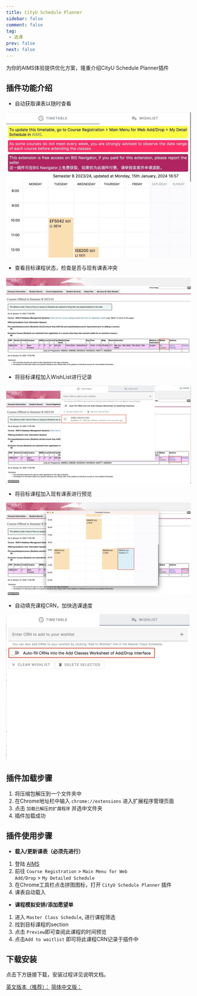 ```yaml
---
title: CityU Schedule Planner
sidebar: false
comment: false
tag:
 - 选课
prev: false
next: false
---
```


为你的AIMS体验提供优化方案，隆重介绍CityU Schedule Planner插件

## 插件功能介绍
- 自动获取课表以随时查看
  
![自动获取](/CSP_1.jpg)

- 查看目标课程状态，检查是否与现有课表冲突

![查看心意课程](/CSP_2.jpg)

- 将目标课程加入WishList进行记录

![wishlist功能](/CSP_3.jpg)

- 将目标课程加入现有课表进行预览

![课程预览](/CSP_4.jpg)

- 自动填充课程CRN，加快选课速度

![wishlist功能](/CSP_5.jpg)

  
## 插件加载步骤
1. 将压缩包解压到一个文件夹中
2. 在Chrome地址栏中输入 <code>chrome://extensions</code> 进入扩展程序管理页面
3. 点击 <code>加载已解压的扩展程序</code> 并选中文件夹
4. 插件加载成功

## 插件使用步骤

- **载入/更新课表（必须先进行）**
1. 登陆 <a href="https://auth.cityu.edu.hk/">AIMS</a>
2. 前往 <code>Course Registration</code> > <code>Main Menu for Web Add/Drop</code> > <code>My Detailed Schedule</code>
3. 在Chrome工具栏点击拼图图标，打开 <code>CityU Schedule Planner</code> 插件
4. 课表自动载入

- **课程模拟安排/添加愿望单**
1. 进入 <code>Master Class Schedule</code>, 进行课程筛选
2. 找到目标课程的section
3. 点击 <code>Preview</code>即可查阅此课程的时间预览
4. 点击<code>Add to waitlist</code> 即可将此课程CRN记录于插件中

## 下载安装
点击下方链接下载，安装过程详见说明文档。

[英文版本（推荐）：](https://github.com/AvalonC/CityU-Schedule-Planner/releases/tag/V0.1)
[简体中文版：](https://github.com/AvalonC/CityU-Schedule-Planner-CN/releases/tag/V0.1-Yudi)

